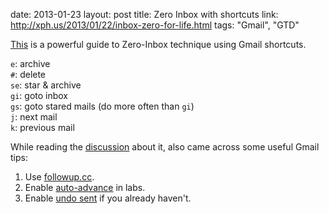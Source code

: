 date: 2013-01-23
layout: post
title: Zero Inbox with shortcuts
link: http://xph.us/2013/01/22/inbox-zero-for-life.html
tags: "Gmail", "GTD"

[This][zero] is a powerful guide to Zero-Inbox technique using Gmail shortcuts.

`e`: archive  
`#`: delete  
`se`: star & archive  
`gi`: goto inbox  
`gs`: goto stared mails (do more often than `gi`)  
`j`: next mail  
`k`: previous mail

While reading the [discussion][] about it, also came across some useful Gmail tips:

1. Use [followup.cc][].
2. Enable [auto-advance][] in labs.
3. Enable [undo sent][] if you already haven't.

[zero]: http://xph.us/2013/01/22/inbox-zero-for-life.html
[discussion]: http://news.ycombinator.com/item?id=5098936
[followup.cc]: http://followup.cc
[auto-advance]: http://gmailblog.blogspot.ca/2010/10/new-in-labs-auto-advance-to-next.html
[undo sent]: http://fully-faltoo.com/2009/03/20/undo-in-gmail/

